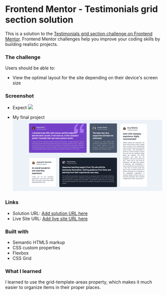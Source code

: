 # Frontend Mentor - Testimonials grid section solution

This is a solution to the [Testimonials grid section challenge on Frontend Mentor](https://www.frontendmentor.io/challenges/testimonials-grid-section-Nnw6J7Un7). Frontend Mentor challenges help you improve your coding skills by building realistic projects. 

### The challenge

Users should be able to:

- View the optimal layout for the site depending on their device's screen size

### Screenshot

- Expect
![](./screenshot.jpg)

- My final project
![img](./images/my_file.png)

### Links

- Solution URL: [Add solution URL here](https://github.com/DomeniqueRosa/DomeniqueRosa.github.io/tree/main/testimonials-grid-section-main)
- Live Site URL: [Add live site URL here](https://domeniquerosa.github.io/testimonials-grid-section-main/)


### Built with

- Semantic HTML5 markup
- CSS custom properties
- Flexbox
- CSS Grid


### What I learned

I learned to use the grid-template-areas property, which makes it much easier to organize items in their proper places.
